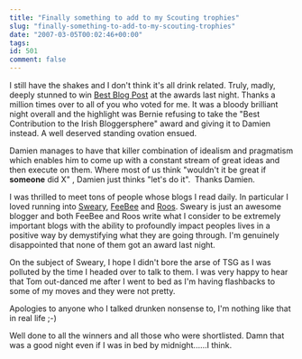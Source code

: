 ```yaml
---
title: "Finally something to add to my Scouting trophies"
slug: "finally-something-to-add-to-my-scouting-trophies"
date: "2007-03-05T00:02:46+00:00"
tags:
id: 501
comment: false
---
```


I still have the shakes and I don't think it's all drink related. Truly, madly, deeply stunned to win [Best Blog Post](http://awards.ie/blogawards/?p=139) at the awards last night. Thanks a million times over to all of you who voted for me. It was a bloody brilliant night overall and the highlight was Bernie refusing to take the "Best Contribution to the Irish Bloggersphere" award and giving it to Damien instead. A well deserved standing ovation ensued.

Damien manages to have that killer combination of idealism and pragmatism which enables him to come up with a constant stream of great ideas and then execute on them. Where most of us think "wouldn't it be great if **someone** did X" , Damien just thinks "let's do it".   Thanks Damien.

I was thrilled to meet tons of people whose blogs I read daily. In particular I loved running into [Sweary](http://arseendofireland.blogspot.com/), [FeeBee](http://2weekwait.blogspot.com/) and [Roos](http://www.onebreastless.com/). Sweary is just an awesome blogger and both FeeBee and Roos write what I consider to be extremely important blogs with the ability to profoundly impact peoples lives in a positive way by demystifying what they are going through. I'm genuinely disappointed that none of them got an award last night.

On the subject of Sweary, I hope I didn't bore the arse of TSG as I was polluted by the time I headed over to talk to them. I was very happy to hear that Tom out-danced me after I went to bed as I'm having flashbacks to some of my moves and they were not pretty.

Apologies to anyone who I talked drunken nonsense to, I'm nothing like that in real life ;-)

Well done to all the winners and all those who were shortlisted. Damn that was a good night even if I was in bed by midnight......I think.
